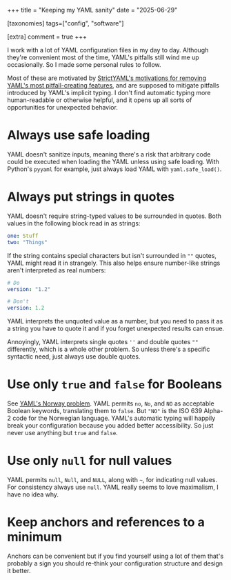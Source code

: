 +++
title = "Keeping my YAML sanity"
date = "2025-06-29"

[taxonomies]
tags=["config", "software"]

[extra]
comment = true
+++

I work with a lot of YAML configuration files in my day to day. Although they're convenient most of the time, YAML's pitfalls still wind me up occasionally. So I made some personal rules to follow.

Most of these are motivated by [StrictYAML's motivations for removing YAML's most pitfall-creating features](https://hitchdev.com/strictyaml/features-removed/), and are supposed to mitigate pitfalls introduced by YAML's implicit typing. I don't find automatic typing more human-readable or otherwise helpful, and it opens up all sorts of opportunities for unexpected behavior.

# Always use safe loading

YAML doesn't sanitize inputs, meaning there's a risk that arbitrary code could be executed when loading the YAML unless using safe loading. With Python's `pyyaml` for example, just always load YAML with `yaml.safe_load()`.

# Always put strings in quotes

YAML doesn't require string-typed values to be surrounded in quotes. Both values in the following block read in as strings:

```yml
one: Stuff
two: "Things"
```

If the string contains special characters but isn't surrounded in `""` quotes, YAML might read it in strangely. This also helps ensure number-like strings aren't interpreted as real numbers:

```yml
# Do
version: "1.2"

# Don't
version: 1.2
```

YAML interprets the unquoted value as a number, but you need to pass it as a string you have to quote it and if you forget unexpected results can ensue.

Annoyingly, YAML interprets single quotes `''` and double quotes `""` differently, which is a whole other problem. So unless there's a specific syntactic need, just always use double quotes.

# Use only `true` and `false` for Booleans

See [YAML's Norway problem](https://hitchdev.com/strictyaml/why/implicit-typing-removed/). YAML permits `no`, `No`, and `NO` as acceptable Boolean keywords, translating them to `false`. But `"NO"` is the ISO 639 Alpha-2 code for the Norwegian language. YAML's automatic typing will happily break your configuration because you added better accessibility. So just never use anything but `true` and `false`.

# Use only `null` for null values

YAML permits `null`, `Null`, and `NULL`, along with `~`, for indicating null values. For consistency always use `null`. YAML really seems to love maximalism, I have no idea why.

# Keep anchors and references to a minimum

Anchors can be convenient but if you find yourself using a lot of them that's probably a sign you should re-think your configuration structure and design it better.

